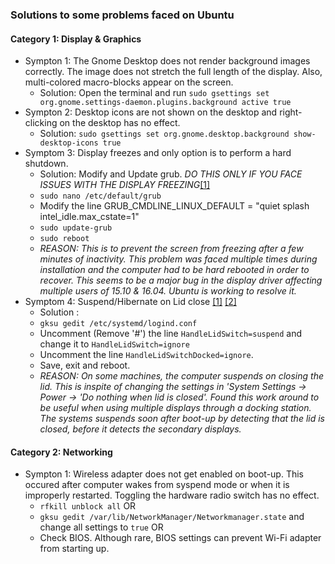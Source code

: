 ### Solutions to some problems faced on Ubuntu

#### Category 1: Display & Graphics
- Sympton 1: The Gnome Desktop does not render background images correctly. The image does not stretch the full length of the display. Also, multi-colored macro-blocks appear on the screen.
  - Solution: Open the terminal and run `sudo gsettings set org.gnome.settings-daemon.plugins.background active true`
- Sympton 2: Desktop icons are not shown on the desktop and right-clicking on the desktop has no effect.
  - Solution: `sudo gsettings set org.gnome.desktop.background show-desktop-icons true`
- Symptom 3: Display freezes and only option is to perform a hard shutdown.
  - Solution: Modify and Update grub. *DO THIS ONLY IF YOU FACE ISSUES WITH THE DISPLAY FREEZING*[[1]](http://askubuntu.com/questions/761706/ubuntu-15-10-and-16-04-keep-freezing-randomly)
  - `sudo nano /etc/default/grub`
  - Modify the line GRUB_CMDLINE_LINUX_DEFAULT = "quiet splash intel_idle.max_cstate=1"
  - `sudo update-grub`
  - `sudo reboot`
  - *REASON: This is to prevent the screen from freezing after a few minutes of inactivity. This problem was faced multiple times during installation and the computer had to be hard rebooted in order to recover. This seems to be a major bug in the display driver affecting multiple users of 15.10 & 16.04. Ubuntu is working to resolve it.* 
- Symptom 4: Suspend/Hibernate on Lid close [[1]](http://askubuntu.com/questions/827139/closing-lid-turns-off-external-monitor-on-16-04) [[2]](http://askubuntu.com/questions/15520/how-can-i-tell-ubuntu-to-do-nothing-when-i-close-my-laptop-lid) 
  - Solution : 
   - `gksu gedit /etc/systemd/logind.conf`
   - Uncomment (Remove '#') the line `HandleLidSwitch=suspend` and change it to `HandleLidSwitch=ignore`
   - Uncomment the line `HandleLidSwitchDocked=ignore`.
   - Save, exit and reboot.
   - *REASON: On some machines, the computer suspends on closing the lid. This is inspite of changing the settings in 'System Settings -> Power -> 'Do nothing when lid is closed'. Found this work around to be useful when using multiple displays through a docking station. The systems suspends soon after boot-up by detecting that the lid is closed, before it detects the secondary displays.*
#### Category 2: Networking
- Sympton 1: Wireless adapter does not get enabled on boot-up. This occured after computer wakes from syspend mode or when it is improperly restarted. Toggling the hardware radio switch has no effect.
  - `rfkill unblock all` OR
  - `gksu gedit /var/lib/NetworkManager/Networkmanager.state` and change all settings to `true` OR
  - Check BIOS. Although rare, BIOS settings can prevent Wi-Fi adapter from starting up.
